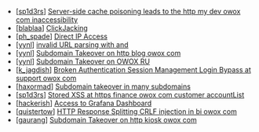 * [[sp1d3rs](https://hackerone.com/sp1d3rs)] [Server-side cache poisoning leads to the http  my dev owox com inaccessibility](https://hackerone.com/reports/291012)
* [[blablaa](https://hackerone.com/blablaa)] [ClickJacking](https://hackerone.com/reports/183127)
* [[ph_spade](https://hackerone.com/ph_spade)] [Direct IP Access](https://hackerone.com/reports/183318)
* [[yynl](https://hackerone.com/yynl)] [invalid URL parsing with and  ](https://hackerone.com/reports/184881)
* [[yynl](https://hackerone.com/yynl)] [Subdomain Takeover on http  blog owox com ](https://hackerone.com/reports/184884)
* [[yynl](https://hackerone.com/yynl)] [Subdomain Takeover on OWOX RU](https://hackerone.com/reports/186393)
* [[k_jagdish](https://hackerone.com/k_jagdish)] [Broken Authentication  Session Management Login Bypass at support owox com](https://hackerone.com/reports/222082)
* [[haxormad](https://hackerone.com/haxormad)] [Subdomain takeover in many subdomains](https://hackerone.com/reports/205949)
* [[sp1d3rs](https://hackerone.com/sp1d3rs)] [Stored XSS at https  finance owox com customer accountList](https://hackerone.com/reports/192922)
* [[hackerish](https://hackerone.com/hackerish)] [Access to Grafana Dashboard](https://hackerone.com/reports/186586)
* [[quistertow](https://hackerone.com/quistertow)] [HTTP Response Splitting CRLF injection in bi owox com](https://hackerone.com/reports/171473)
* [[gaurang](https://hackerone.com/gaurang)] [Subdomain Takeover on http  kiosk owox com ](https://hackerone.com/reports/182576)
